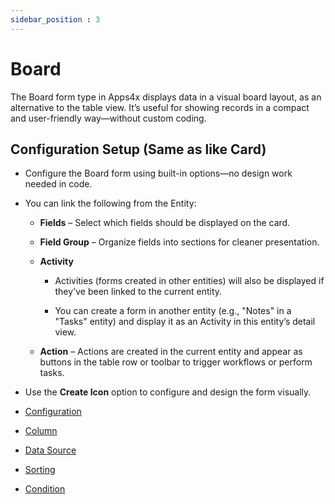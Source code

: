 ```yaml
---
sidebar_position : 3
---
```


# Board

The Board form type in Apps4x displays data in a visual board layout, as an alternative to the table view. It’s useful for showing records in a compact and user-friendly way—without custom coding.

## Configuration Setup (Same as like Card)

  - Configure the Board form using built-in options—no design work needed in code.

  - You can link the following from the Entity:

    - **Fields** – Select which fields should be displayed on the card.
    
    - **Field Group** – Organize fields into sections for cleaner presentation.
    
    - **Activity** 
    
      - Activities (forms created in other entities) will also be displayed if they've been linked to the current entity.
    
      - You can create a form in another entity (e.g., "Notes" in a "Tasks" entity) and display it as an Activity in this entity’s detail view.
    
    - **Action** – Actions are created in the current entity and appear as buttons in the table row or toolbar to trigger workflows or perform tasks.
    
  - Use the **Create Icon** option to configure and design the form visually.
    
  - [Configuration](../../docs/Forms/Configuration/Configuration.md)
  
  - [Column](../../docs/Forms/Columns/Columns.md)

  - [Data Source](../../docs/Forms/DataSource/DataSource.md)

  - [Sorting](../../docs/Forms/Sorting/Sorting.md)

  - [Condition](../../docs/Forms/Condition/Condition.md)